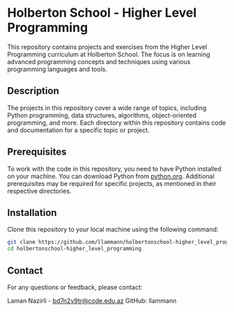 # Holberton School - Higher Level Programming

This repository contains projects and exercises from the Higher Level Programming curriculum at Holberton School. The focus is on learning advanced programming concepts and techniques using various programming languages and tools.

## Description

The projects in this repository cover a wide range of topics, including Python programming, data structures, algorithms, object-oriented programming, and more. Each directory within this repository contains code and documentation for a specific topic or project.

## Prerequisites

To work with the code in this repository, you need to have Python installed on your machine. You can download Python from [python.org](https://www.python.org/downloads/). Additional prerequisites may be required for specific projects, as mentioned in their respective directories.

## Installation

Clone this repository to your local machine using the following command:

```bash
git clone https://github.com/llammann/holbertonschool-higher_level_programming.git
cd holbertonschool-higher_level_programming
```

## Contact
For any questions or feedback, please contact:

Laman Nazirli - bd7n2v9tr@code.edu.az
GitHub: llammann
